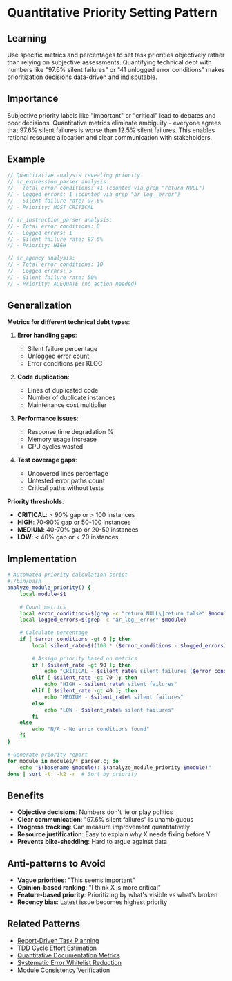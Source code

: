 # Quantitative Priority Setting Pattern

## Learning
Use specific metrics and percentages to set task priorities objectively rather than relying on subjective assessments. Quantifying technical debt with numbers like "97.6% silent failures" or "41 unlogged error conditions" makes prioritization decisions data-driven and indisputable.

## Importance
Subjective priority labels like "important" or "critical" lead to debates and poor decisions. Quantitative metrics eliminate ambiguity - everyone agrees that 97.6% silent failures is worse than 12.5% silent failures. This enables rational resource allocation and clear communication with stakeholders.

## Example
```c
// Quantitative analysis revealing priority
// ar_expression_parser analysis:
// - Total error conditions: 41 (counted via grep "return NULL")
// - Logged errors: 1 (counted via grep "ar_log__error")
// - Silent failure rate: 97.6%
// - Priority: MOST CRITICAL

// ar_instruction_parser analysis:
// - Total error conditions: 8
// - Logged errors: 1  
// - Silent failure rate: 87.5%
// - Priority: HIGH

// ar_agency analysis:
// - Total error conditions: 10
// - Logged errors: 5
// - Silent failure rate: 50%
// - Priority: ADEQUATE (no action needed)
```

## Generalization
**Metrics for different technical debt types**:

1. **Error handling gaps**:
   - Silent failure percentage
   - Unlogged error count
   - Error conditions per KLOC

2. **Code duplication**:
   - Lines of duplicated code
   - Number of duplicate instances
   - Maintenance cost multiplier

3. **Performance issues**:
   - Response time degradation %
   - Memory usage increase
   - CPU cycles wasted

4. **Test coverage gaps**:
   - Uncovered lines percentage
   - Untested error paths count
   - Critical paths without tests

**Priority thresholds**:
- **CRITICAL**: > 90% gap or > 100 instances
- **HIGH**: 70-90% gap or 50-100 instances
- **MEDIUM**: 40-70% gap or 20-50 instances
- **LOW**: < 40% gap or < 20 instances

## Implementation
```bash
# Automated priority calculation script
#!/bin/bash
analyze_module_priority() {
    local module=$1
    
    # Count metrics
    local error_conditions=$(grep -c "return NULL\|return false" $module)
    local logged_errors=$(grep -c "ar_log__error" $module)
    
    # Calculate percentage
    if [ $error_conditions -gt 0 ]; then
        local silent_rate=$((100 * ($error_conditions - $logged_errors) / $error_conditions))
        
        # Assign priority based on metrics
        if [ $silent_rate -gt 90 ]; then
            echo "CRITICAL - $silent_rate% silent failures ($error_conditions conditions, $logged_errors logged)"
        elif [ $silent_rate -gt 70 ]; then
            echo "HIGH - $silent_rate% silent failures"
        elif [ $silent_rate -gt 40 ]; then
            echo "MEDIUM - $silent_rate% silent failures"
        else
            echo "LOW - $silent_rate% silent failures"
        fi
    else
        echo "N/A - No error conditions found"
    fi
}

# Generate priority report
for module in modules/*_parser.c; do
    echo "$(basename $module): $(analyze_module_priority $module)"
done | sort -t: -k2 -r  # Sort by priority
```

## Benefits
- **Objective decisions**: Numbers don't lie or play politics
- **Clear communication**: "97.6% silent failures" is unambiguous
- **Progress tracking**: Can measure improvement quantitatively
- **Resource justification**: Easy to explain why X needs fixing before Y
- **Prevents bike-shedding**: Hard to argue against data

## Anti-patterns to Avoid
- **Vague priorities**: "This seems important"
- **Opinion-based ranking**: "I think X is more critical"
- **Feature-based priority**: Prioritizing by what's visible vs what's broken
- **Recency bias**: Latest issue becomes highest priority

## Related Patterns
- [Report-Driven Task Planning](report-driven-task-planning.md)
- [TDD Cycle Effort Estimation](tdd-cycle-effort-estimation.md)
- [Quantitative Documentation Metrics](quantitative-documentation-metrics.md)
- [Systematic Error Whitelist Reduction](systematic-error-whitelist-reduction.md)
- [Module Consistency Verification](module-consistency-verification.md)
